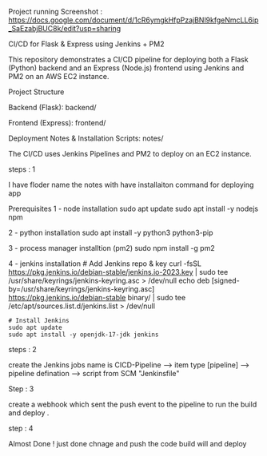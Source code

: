 Project running Screenshot : https://docs.google.com/document/d/1cR6ymgkHfpPzajBNl9kfgeNmcLL6ip_SaEzabjBUC8k/edit?usp=sharing

CI/CD for Flask & Express using Jenkins + PM2

This repository demonstrates a CI/CD pipeline for deploying both a Flask (Python) backend and an Express (Node.js) frontend using Jenkins and PM2 on an AWS EC2 instance.

Project Structure

Backend (Flask): backend/

Frontend (Express): frontend/

Deployment Notes & Installation Scripts: notes/

The CI/CD uses Jenkins Pipelines and PM2 to deploy on an EC2 instance.

steps : 1

I have floder name the notes with have installaiton command for deploying app

Prerequisites
1 - node installation
    sudo apt update
    sudo apt install -y nodejs npm

2 - python installation
    sudo apt install -y python3 python3-pip

3 - process manager installtion (pm2)
    sudo npm install -g pm2

4 - jenkins installation 
    # Add Jenkins repo & key
  curl -fsSL https://pkg.jenkins.io/debian-stable/jenkins.io-2023.key | sudo tee \
  /usr/share/keyrings/jenkins-keyring.asc > /dev/null
  echo deb [signed-by=/usr/share/keyrings/jenkins-keyring.asc] \
  https://pkg.jenkins.io/debian-stable binary/ | sudo tee \
  /etc/apt/sources.list.d/jenkins.list > /dev/null

    # Install Jenkins
    sudo apt update
    sudo apt install -y openjdk-17-jdk jenkins


steps : 2

create the Jenkins jobs name is CICD-Pipeline --> item type [pipeline] --> pipeline defination --> script from SCM "Jenkinsfile"

Step : 3

create a webhook which sent the push event to the pipeline to run the build and deploy .

step : 4 

Almost Done ! just done chnage and push the code build will and deploy 
